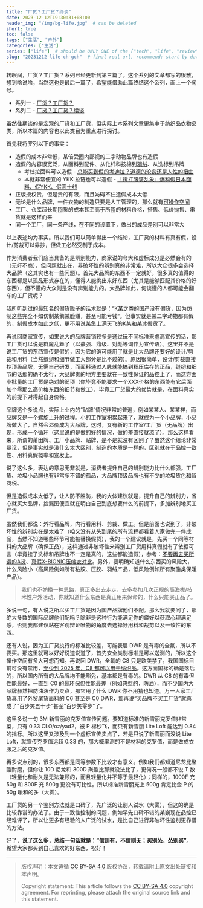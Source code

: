 ```yaml
---
title: "厂货？工厂货？终谈"
date: 2023-12-12T19:30:31+08:00
header_img: "/img/bg-life.jpg"  # can be deleted
short: true
toc: false
tags: ["生活", "户外"]
categories: ["生活"]
series: ["life"]  # should be ONLY ONE of the ["tech", "life", "review"]
slug: "20231212-life-ch-gch"  # final real url, recommend: start by date, follow lower case words with hyphen splitter. E.g., `20230316-text-title`
---
```


转眼间，厂货？工厂货？系列已经更新到第三篇了。这个系列的文章都写的很散，想到啥说啥，当然这也是最后一篇了，希望能借助此篇终结这个系列，画上一个句号。
* 系列一 - [厂货？工厂货？](/posts/20230509-ch-gch)
* 系列二 - [厂货？工厂货？续谈](/posts/20230809-life-ch-gch)

虽然往期谈的是宏观的厂货和工厂货，但实际上本系列文章更集中于纺织品衣物品类，所以本篇的内容也以此类目为重点进行探讨。

首先我将罗列以下的事实：
* 造假的成本非常低，某倍受圈内鄙视的二字动物品牌也有造假
* 造假的内容很宽泛，从面料到配件、从化纤科技棉到[羽绒](https://www.bilibili.com/video/BV1DH4y1y7ZV)、从洗标到吊牌
  * 考杜拉面料可以造假 - [总能买到假的考迪拉？道德的沦丧还是人性的扭曲](https://www.bilibili.com/video/BV1cW4y1d7oN)
  * 本就非常便宜的 YKK 拉链也可以造假 - [「拷打服装乱象」爆料假日本面料、假YKK、假高士线](https://www.bilibili.com/video/BV1PV4y117Ep)
* 正版授权贵，但是贵的有限，而且妨碍不住造假成本太低
* 无论是什么品牌，一件衣物的制造只要是人工管理的，那么就有[可操作空间](https://www.zhihu.com/question/624703578/answer/3281899577)
* 工厂、仓库超长期囤货的成本甚至高于所囤的材料价格，搭售、低价抛售、串货就是这样而来
* 同一个工厂，同一条产线，在不同的设置下，做出的成品差别可以非常大

以上表述均为事实。所以我们可以简单得出一个结论，工厂货的材料有真有假，设计/剪裁可以靠抄，但做工必然受制于成本。

作为消费者我们应当具备的是辨别能力，商家说的夸大和虚标成分是必然会有的（无奸不商），但问题就出在，非破坏性的辨别真的非常难，所以大众很多会选择大品牌（这其实也有一些问题）。首先大品牌的东西不一定就好，很多真的值得的东西都是以孤品形式存在的，懂得人能挑出来好东西（尤其是能够匹配其价格的好东西），但不懂的大众则是没有辨别能力的。大品牌如此，何谈懂的人都可能会翻车的工厂货呢？

我所听到过的最知名的假货贩子的话术就是：“K某之类的国产没有假货，因为仿制这些完全不如仿制某鹅某脸赚，甚至可能亏钱”。但事实就是某二字动物都有假的，制假成本如此之低，更不用说某鱼上满天飞的K某和某冰假货了。

再说回商家宣传，如果说大的品牌营销较多是通过玩不同标准来虚高宣传的话，那工厂货可以说是群魔乱舞了（以蕞强、鼎级、对彪等词作为宣传语）。这里并不是说工厂货的东西宣传是假的，因为它的确可能用了就是比大品牌还要好的设计/剪裁和用料（当然缝纫和细节做工大部分是比不过的）。原因很简单，设计/剪裁直接抄顶级品牌，无需自己研发，而面料通过人脉就能搞到积压库存的正品，缝纫和细节的话那的确不太行，大品牌贵的地方主要就在一致性保证的品控上了，而这方面小批量的工厂货是绝对的弱项（你毕竟不能要求一个XXX价格的东西能有它后面加个零那么高价格东西的细节和做工），毕竟工厂货最大的优势就是，在面料真实的前提下对得起自身价格。

品牌这个多说点，实际上业内的“贴牌”情况非常的普遍，例如某某人、某某祥，而品牌又是一个螺旋上升的过程。小的工作室积累起来了，就成为一个小品牌，小品牌做大了，自然会溢价成为大品牌，这时，又有新的工作室/工厂货（无品牌）出现，形成一个循环（这里说的是做的好的情况，做的差直接就凉了）。那么这样看来，所谓的莆田牌、工厂小品牌、贴牌，是不是就没有区别了？虽然这个结论非常暴论，但是事实就是没什么太大区别，制造的本质是一样的，区别就在于品控一致性、用料真假概率和宣发上。

说了这么多，表达的意思无非就是，消费者提升自己的辨别能力比什么都强。工厂货、垃圾小品牌也有非常多不错的孤品，大品牌顶级品牌也有不少的垃圾货色和智商税。

但是造假成本太低了，让人防不胜防，我的大体建议就是，提升自己的辨别力，省心就买大品牌，捡漏图便宜就在明白自己到底想要什么的前提下，多加辨别地买工厂货。

虽然我们都说：外行看品牌，内行看用料、剪裁、做工。但是前面也说到了，非破坏性的辨别实在是太难了（咱又没有从头到尾的所有流程都看着人家做完一件成品，当然不知道哪些环节可能被替换假货），我的一个建议就是，先买一个同等材料的大品牌（确保正品），这样通过非破坏性来辨别工厂货用料真假就有了依据可言（毕竟挂了洗标和吊牌也不一定是真的，这些都能造假），参考：[不要再去买所谓的A货](https://www.bilibili.com/video/BV14N4y1k726)、[真假X-BIONIC压缩衣对比](https://www.bilibili.com/video/BV1MP4y1G7qP)。另外，要明确知道什么东西买的风险大，什么风险小（高风险例如所有粘胶、压胶、羽绒产品，低风险例如所有聚酯类保暖产品）。

> 我们也不妨换一种思路，真正多出去走走，去多参加几次正规的高海拔/技术性户外活动，你就知道什么东西是真正用来保命的，什么只能买正品了。

多说一句，有人说之所以买工厂货是因为国产品牌他们不配。那么我就要问了，那绝大多数的国际品牌他们配吗？除非是这种行为能满足你的癖好以获取心理满足感，否则我都建议站在客观辩证唯物的角度去选择好用料和裁剪以及一致性的东西。

还有人说，因为工厂货执行的标准比较差，可能表层 DWR 是有毒的全氟，所以不要买。那这里就可以好好说道说道了，首先安全类别标准是可以送测的，所以这个操作空间有多大可想而知。再说回 DWR，全氟的 C8 只是欧美禁了，我国国标目前可没有禁用，[至少到 2025 年，C8 都可以用于纺织品](https://www.bilibili.com/opus/815062601227567138)。这方面国标的确是落后的，所以国内所有的大品牌均不能豁免，基本都是有毒的。DWR 从 C8 的有毒但性能最好，一直到 C0 的最环保但性能最差（例如典型的，防油），而不少国内大品牌赫然把防油泼作为卖点，那它用了什么 DWR 你不用猜也知道。万一人家工厂货真用了外贸尾货面料的 C6 甚至是 C0 DWR，那再说“买品牌不买工厂货”就真成了“百步笑五十步”甚至“百步笑零步”了。

这里多说一句 3M 新雪丽的克罗值宣传问题。要知道标准的新雪丽克罗值非常菜，只有 0.33 CLO/oz/yad2，被 P 棉秒飞，而只有新雪丽 Lite Loft 能达到 0.84 的指标。所以这里又涉及到一个虚标宣传卖点了，若是只说了新雪丽而没说 Lite Loft，就宣传克罗值远超 0.33 的，那大概率测的不是材料的克罗值，而是做成衣服之后的克罗值。

再多说点别的，很多东西都是同等参数下比较才有意义。例如我们都知道尼龙比聚酯耐磨，但你让 10D 尼龙和 300D 聚酯比那就没法比了，更何况一般都不说 T 数（轻量化和耐久是无法兼顾的，而且轻量化并不等于最轻化）；同样的，1000F 充 50g 和 800F 充 500g 更没有可比性。所以标准新雪丽充上 500g 肯定比金 P 的 50g 暖和的多（大雾）。

工厂货的另一个鉴别方法就是口碑了，先广泛的让别人试水（大雾），但这的确是比较靠谱的办法了。由于一致性控制的问题，例如早先口碑不错的某巍现在品控已经难评了，所以让更多有经验的人广泛的试水，是比自己进行非破坏性鉴别更靠谱的方法。

好了，**说了这么多，总结一句话就是：“信则有，不信则无；买别怂，怂别买”**。希望大家都买到自己喜欢的好东西，祝好！

---

> 版权声明：本文遵循 [CC BY-SA 4.0](https://creativecommons.org/licenses/by-sa/4.0/deed.zh) 版权协议，转载请附上原文出处链接和本声明。
>
> Copyright statement: This article follows the [CC BY-SA 4.0](https://creativecommons.org/licenses/by-sa/4.0/deed.en) copyright agreement. For reprinting, please attach the original source link and this statement.
